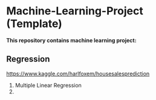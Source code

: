 # Machine-Learning-Project (Template)

<b>This repository contains machine learning project:</b>

## Regression
https://www.kaggle.com/harlfoxem/housesalesprediction

1. Multiple Linear Regression
2. 
